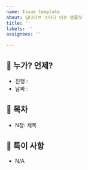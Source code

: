 ```yaml
---
name: Issue template
about: 딥다이브 스터디 이슈 템플릿
title: ''
labels: ''
assignees: ''

---
```


## :pushpin: 누가? 언제?
- 진행 : 
- 날짜 : 

## :bookmark: 목차
- N장: 제목

## :thought_balloon: 특이 사항
- N/A
